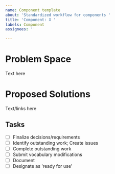 ```yaml
---
name: Component template
about: 'Standardized workflow for components '
title: 'Component: X '
labels: Component
assignees: ''

---
```


# Problem Space

Text here

# Proposed Solutions

Text/links here

## Tasks
- [ ] Finalize decisions/requirements
- [ ] Identify outstanding work; Create issues
- [ ] Complete outstanding work 
- [ ] Submit vocabulary modifications
- [ ] Document 
- [ ] Designate as 'ready for use'
